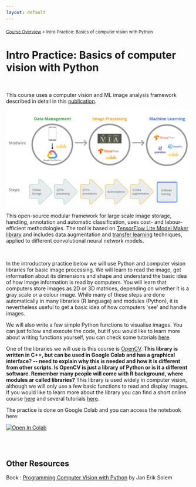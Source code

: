```yaml
---
layout: default
---
```


<sub>[Course Overview](index.md) \> Intro Practice: Basics of computer vision with Python</sub>

# Intro Practice: Basics of computer vision with Python

<br/>

This course uses a computer vision and ML image analysis framework described in detail in this [publication](https://www.biorxiv.org/content/10.1101/2022.06.29.498112v1.abstract).

![concepts](./images/framework.png)

This open-source modular framework for large scale image storage, handling, annotation and automatic classification, uses cost- and labour-efficient methodologies. The tool is based on [TensorFlow Lite Model Maker library](https://www.tensorflow.org/lite/models/modify/model_maker) and includes data augmentation and [transfer learning](https://books.google.pt/books?id=CLyDxgEACAAJ&printsec=frontcover#v=onepage&q&f=false) techniques, applied to different convolutional neural network models.

<br/>

In the introductory practice below we will use Python and computer vision libraries for basic image processing. We will learn to read the image, get information about its dimensions and shape and understand the basic idea of how image information is read by computers. You will learn that computers store images as 2D or 3D matrices, depending on whether it is a gray scale or a colour image. While many of these steps are done automatically in many libraries (R language) and modules (Python), it is nevertheless useful to get a basic idea of how computers 'see' and handle images.

We will also write a few simple Python functions to visualise images. You can just follow and execute the code, but if you would like to learn more about writing functions yourself, you can check some tutorials [here](https://www.w3schools.com/python/python_functions.asp).

One of the libraries we will use is this course is [OpenCV](https://opencv.org/). **This library is written in C++, but can be used in Google Colab and has a graphical interface? -- need to explain why this is needed and how it is different from other scripts. Is OpenCV is just a library of Python or is it a different software. Remember many people will come with R background, where modules ar called libraries?** This library is used widely in computer vision, although we will only use a few basic functions to read and display images. If you would like to learn more about the library you can find a short online course [here](https://opencv.org/opencv-free-course/) and several tutorials [here](https://docs.opencv.org/4.x/d9/df8/tutorial_root.html).

The practice is done on Google Colab and you can access the notebook here:

[![Open In Colab](https://colab.research.google.com/assets/colab-badge.svg)](https://colab.research.google.com/drive/1qhc8kgXAwM3k18zgweAsvwIjSG0Qm8lT)

<br/>

<br/>

## Other Resources

Book : [Programming Computer Vision with Python](http://programmingcomputervision.com/downloads/ProgrammingComputerVision_CCdraft.pdf) by Jan Erik Solem
